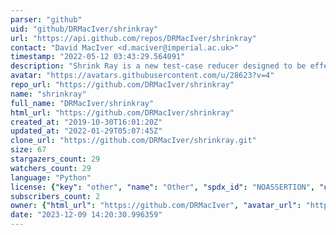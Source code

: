 ```yaml
---
parser: "github"
uid: "github/DRMacIver/shrinkray"
url: "https://api.github.com/repos/DRMacIver/shrinkray"
contact: "David MacIver <d.maciver@imperial.ac.uk>"
timestamp: "2022-05-12 03:43:29.564091"
description: "Shrink Ray is a new test-case reducer designed to be effective on a wide range of formats"
avatar: "https://avatars.githubusercontent.com/u/28623?v=4"
repo_url: "https://github.com/DRMacIver/shrinkray"
name: "shrinkray"
full_name: "DRMacIver/shrinkray"
html_url: "https://github.com/DRMacIver/shrinkray"
created_at: "2019-10-30T16:01:20Z"
updated_at: "2022-01-29T05:07:45Z"
clone_url: "https://github.com/DRMacIver/shrinkray.git"
size: 67
stargazers_count: 29
watchers_count: 29
language: "Python"
license: {"key": "other", "name": "Other", "spdx_id": "NOASSERTION", "url": null, "node_id": "MDc6TGljZW5zZTA="}
subscribers_count: 2
owner: {"html_url": "https://github.com/DRMacIver", "avatar_url": "https://avatars.githubusercontent.com/u/28623?v=4", "login": "DRMacIver", "type": "User"}
date: "2023-12-09 14:20:30.996359"
---
```

